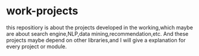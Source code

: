 # work-projects
this repositiory is about the projects developed in the working,which maybe are about search engine,NLP,data mining,recommendation,etc.
And these projects maybe depend on other libraries,and I will give a explanation for every project or module.


